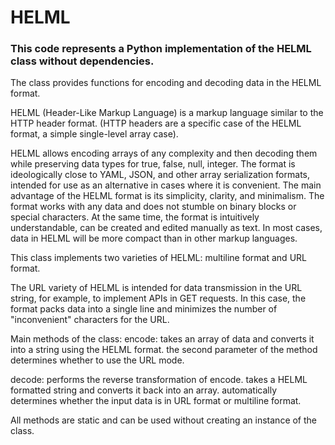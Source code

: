 # HELML

### This code represents a Python implementation of the HELML class without dependencies.

The class provides functions for encoding and decoding data in the HELML format.

HELML (Header-Like Markup Language) is a markup language similar to the HTTP header format.
(HTTP headers are a specific case of the HELML format, a simple single-level array case).

HELML allows encoding arrays of any complexity
 and then decoding them while preserving data types for true, false, null, integer.
 The format is ideologically close to YAML, JSON, and other array serialization formats,
 intended for use as an alternative in cases where it is convenient.
The main advantage of the HELML format is its simplicity, clarity, and minimalism.
The format works with any data and does not stumble on binary blocks or special characters.
At the same time, the format is intuitively understandable, can be created and edited manually as text.
In most cases, data in HELML will be more compact than in other markup languages.

This class implements two varieties of HELML: multiline format and URL format.

The URL variety of HELML is intended for data transmission in the URL string,
for example, to implement APIs in GET requests. In this case, the format packs data
into a single line and minimizes the number of "inconvenient" characters for the URL.

Main methods of the class:
encode: takes an array of data and converts it into a string using the HELML format.
the second parameter of the method determines whether to use the URL mode.

decode: performs the reverse transformation of encode.
takes a HELML formatted string and converts it back into an array.
automatically determines whether the input data is in URL format or multiline format.

All methods are static and can be used without creating an instance of the class.
